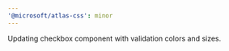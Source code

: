 ```yaml
---
'@microsoft/atlas-css': minor
---
```


Updating checkbox component with validation colors and sizes.
